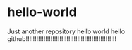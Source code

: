# hello-world
Just another repository
hello world 
hello github!!!!!!!!!!!!!!!!!!!!!!!!!!!!!!!!!!!!!!!!!!!!!!!!!!!
